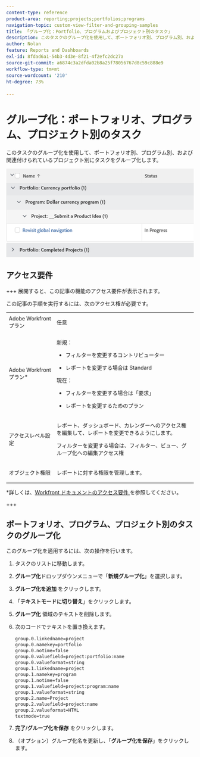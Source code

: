 ```yaml
---
content-type: reference
product-area: reporting;projects;portfolios;programs
navigation-topic: custom-view-filter-and-grouping-samples
title: 「グループ化：Portfolio、プログラムおよびプロジェクト別のタスク」
description: このタスクのグループ化を使用して、ポートフォリオ別、プログラム別、および関連付けられているプロジェクト別にタスクをグループ化します。
author: Nolan
feature: Reports and Dashboards
exl-id: 8fdad6a1-54b3-4d3e-8f21-4f2efc2dc27a
source-git-commit: a6874c3a2dfda02b8a25f78056767d8c59c888e9
workflow-type: tm+mt
source-wordcount: '210'
ht-degree: 73%

---
```


# グループ化：ポートフォリオ、プログラム、プロジェクト別のタスク

<!--Audited: 10/2024-->

このタスクのグループ化を使用して、ポートフォリオ別、プログラム別、および関連付けられているプロジェクト別にタスクをグループ化します。

![](assets/portfolio-program-project-grouping-for-tasks-350x120.png)

## アクセス要件

+++ 展開すると、この記事の機能のアクセス要件が表示されます。

この記事の手順を実行するには、次のアクセス権が必要です。

<table style="table-layout:auto"> 
 <col> 
 <col> 
 <tbody> 
  <tr> 
   <td role="rowheader">Adobe Workfront プラン</td> 
   <td> <p>任意</p> </td> 
  </tr> 
  <tr> 
   <td role="rowheader">Adobe Workfront プラン*</td> 
   <td> 
    <p>新規：</p>
   <ul><li><p>フィルターを変更するコントリビューター </p></li>
   <li><p>レポートを変更する場合は Standard</p></li> </ul>

<p>現在：</p>
   <ul><li><p>フィルターを変更する場合は「要求」 </p></li>
   <li><p>レポートを変更するためのプラン</p></li> </ul></td> 
  </tr> 
  <tr> 
   <td role="rowheader">アクセスレベル設定</td> 
   <td> <p>レポート、ダッシュボード、カレンダーへのアクセス権を編集して、レポートを変更できるようにします。</p> <p>フィルターを変更する場合は、フィルター、ビュー、グループ化への編集アクセス権</p> </td> 
  </tr> 
  <tr> 
   <td role="rowheader">オブジェクト権限</td> 
   <td> <p>レポートに対する権限を管理します。</p>  </td> 
  </tr> 
 </tbody> 
</table>

*詳しくは、[Workfront ドキュメントのアクセス要件 ](/help/quicksilver/administration-and-setup/add-users/access-levels-and-object-permissions/access-level-requirements-in-documentation.md) を参照してください。

+++

## ポートフォリオ、プログラム、プロジェクト別のタスクのグループ化

このグループ化を適用するには、次の操作を行います。

1. タスクのリストに移動します。
1. **グループ化**&#x200B;ドロップダウンメニューで「**新規グループ化**」を選択します。
1. **グループ化を追加** をクリックします。

1. 「**テキストモードに切り替え**」をクリックします。
1. **グループ化** 領域のテキストを削除します。
1. 次のコードでテキストを置き換えます。

   ```
   group.0.linkedname=project
   group.0.namekey=portfolio
   group.0.notime=false
   group.0.valuefield=project:portfolio:name
   group.0.valueformat=string
   group.1.linkedname=project
   group.1.namekey=program
   group.1.notime=false
   group.1.valuefield=project:program:name
   group.1.valueformat=string
   group.2.name=Project
   group.2.valuefield=project:name
   group.2.valueformat=HTML
   textmode=true
   ```

1. **完了**/**グループ化を保存** をクリックします。
1. （オプション）グループ化名を更新し、「**グループ化を保存**」をクリックします。

